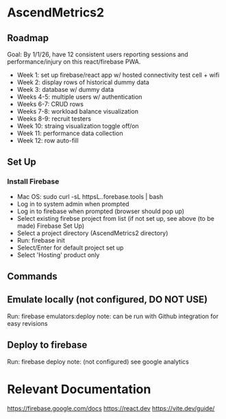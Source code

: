 # AscendMetrics2

## Roadmap

Goal: By 1/1/26, have 12 consistent users reporting sessions and performance/injury on this react/firebase PWA.

- Week 1: set up firebase/react app w/ hosted connectivity test cell + wifi
- Week 2: display rows of historical dummy data
- Week 3: database w/ dummy data
- Weeks 4-5: multiple users w/ authentication
- Weeks 6-7: CRUD rows
- Weeks 7-8: workload balance visualization
- Weeks 8-9: recruit testers
- Week 10: straing visualization toggle off/on
- Week 11: performance data collection
- Week 12: row auto-fill

## Set Up

### Install Firebase

- Mac OS: sudo curl -sL httpsL..forebase.tools | bash
- Log in to system admin when prompted
- Log in to firebase when prompted (browser should pop up)
- Select existing firebse project from list (if not set up, see above (to be made) Firebase Set Up)
- Select a project directory (AscendMetrics2 directory)
- Run: firebase init
- Select/Enter for default project set up
- Select 'Hosting' product only

## Commands

## Emulate locally (not configured, DO NOT USE)

Run: firebase emulators:deploy
note: can be run with Github integration for easy revisions

## Deploy to firebase

Run: firebase deploy
note: (not configured) see google analytics

# Relevant Documentation

https://firebase.google.com/docs
https://react.dev
https://vite.dev/guide/
